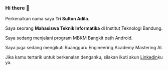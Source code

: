 ### Hi there 👋

Perkenalkan nama saya **Tri Sulton Adila**.

Saya seorang **Mahasiswa Teknik Informatika** di Institut Teknologi Bandung.

Saya sedang menjalani program MBKM Bangkit path Android.

Saya juga sedang mengikuti Ruangguru Engineering Academy Mastering AI.

Jika kamu tertarik untuk berkenalan denganku, silakan ikuti akun [Linkedin](https://www.linkedin.com/in/3sulton/)ku ya.


<!--
**3sulton/3sulton** is a ✨ _special_ ✨ repository because its `README.md` (this file) appears on your GitHub profile.

Here are some ideas to get you started:

- 🔭 I’m currently working on ...
- 🌱 I’m currently learning ...
- 👯 I’m looking to collaborate on ...
- 🤔 I’m looking for help with ...
- 💬 Ask me about ...
- 📫 How to reach me: ...
- 😄 Pronouns: ...
- ⚡ Fun fact: ...
-->
